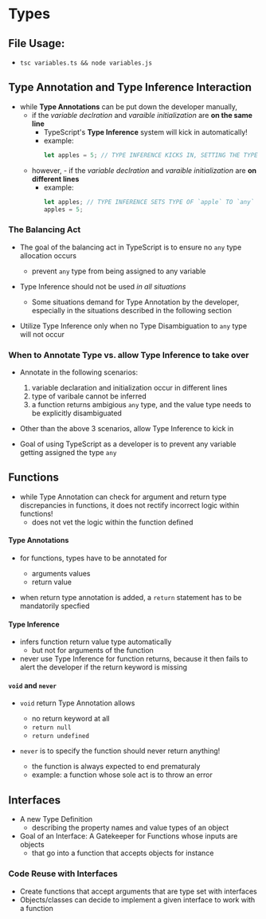 # Types

## File Usage:

- `tsc variables.ts && node variables.js`

## Type Annotation and Type Inference Interaction

- while **Type Annotations** can be put down the developer manually,
  - if the _variable declration_ and _varaible initialization_ are **on the same line**
    - TypeScript's **Type Inference** system will kick in automatically!
    - example:
      ```js
      let apples = 5; // TYPE INFERENCE KICKS IN, SETTING THE TYPE OF `apples` TO `number`
      ```
  - however, - if the _variable declration_ and _varaible initialization_ are **on different lines**
    - example:
      ```js
      let apples; // TYPE INFERENCE SETS TYPE OF `apple` TO `any`
      apples = 5;
      ```

### The Balancing Act

- The goal of the balancing act in TypeScript is to ensure no `any` type allocation occurs

  - prevent `any` type from being assigned to any variable

- Type Inference should not be used _in all situations_

  - Some situations demand for Type Annotation by the developer, especially in the situations described in the following section

- Utilize Type Inference only when no Type Disambiguation to `any` type will not occur

### When to Annotate Type vs. allow Type Inference to take over

- Annotate in the following scenarios:

  1. variable declaration and initialization occur in different lines
  2. type of varibale cannot be inferred
  3. a function returns ambigious `any` type, and the value type needs to be explicitly disambiguated

- Other than the above 3 scenarios, allow Type Inference to kick in
- Goal of using TypeScript as a developer is to prevent any variable getting assigned the type `any`

## Functions

- while Type Annotation can check for argument and return type discrepancies in functions, it does not rectify incorrect logic within functions!
  - does not vet the logic within the function defined

#### Type Annotations

- for functions, types have to be annotated for

  - arguments values
  - return value

- when return type annotation is added, a `return` statement has to be mandatorily specfied

#### Type Inference

- infers function return value type automatically
  - but not for arguments of the function
- never use Type Inference for function returns, because it then fails to alert the developer if the return keyword is missing

#### `void` and `never`

- `void` return Type Annotation allows

  - no return keyword at all
  - `return null`
  - `return undefined`

- `never` is to specify the function should never return anything!
  - the function is always expected to end prematuraly
  - example: a function whose sole act is to throw an error

## Interfaces

- A new Type Definition
  - describing the property names and value types of an object
- Goal of an Interface: A Gatekeeper for Functions whose inputs are objects
  - that go into a function that accepts objects for instance

### Code Reuse with Interfaces

- Create functions that accept arguments that are type set with interfaces
- Objects/classes can decide to implement a given interface to work with a function

##
